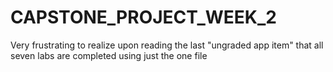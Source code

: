 # CAPSTONE_PROJECT_WEEK_2
Very frustrating to realize upon reading the last "ungraded app item" that all seven labs are completed using just the one file 
